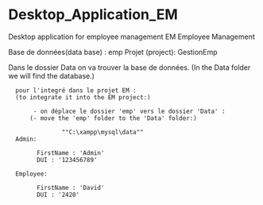 # Desktop_Application_EM
Desktop application for employee management
                  EM Employee Management

 Base de données(data base) : emp
 Projet (project): GestionEmp

 Dans le dossier Data on va trouver la base de données.
 (In the Data folder we will find the database.)

      pour l'integré dans le projet EM :
      (to integrate it into the EM project:)
      
           - on déplace le dossier 'emp' vers le dossier 'Data' :
          (- move the 'emp' folder to the 'Data' folder:)
                
                   ""C:\xampp\mysql\data""
      Admin:

            FirstName : 'Admin'
            DUI : '123456789'

      Employee:

            FirstName : 'David'
            DUI : '2420'
